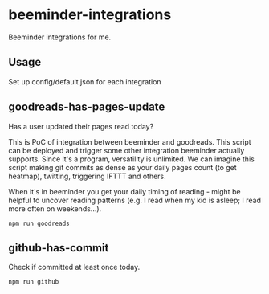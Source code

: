 # beeminder-integrations

Beeminder integrations for me.

## Usage

Set up config/default.json for each integration

## goodreads-has-pages-update

Has a user updated their pages read today?

This is PoC of integration between beeminder and goodreads. This script can be deployed and trigger some other integration beeminder actually supports.
Since it's a program, versatility is unlimited. We can imagine this script making git commits as dense as your daily pages count (to get heatmap), twitting, triggering IFTTT and others.

When it's in beeminder you get your daily timing of reading - might be helpful to uncover reading patterns (e.g. I read when my kid is asleep; I read more often on weekends...).

```
npm run goodreads
```

## github-has-commit

Check if committed at least once today.

```
npm run github
```
